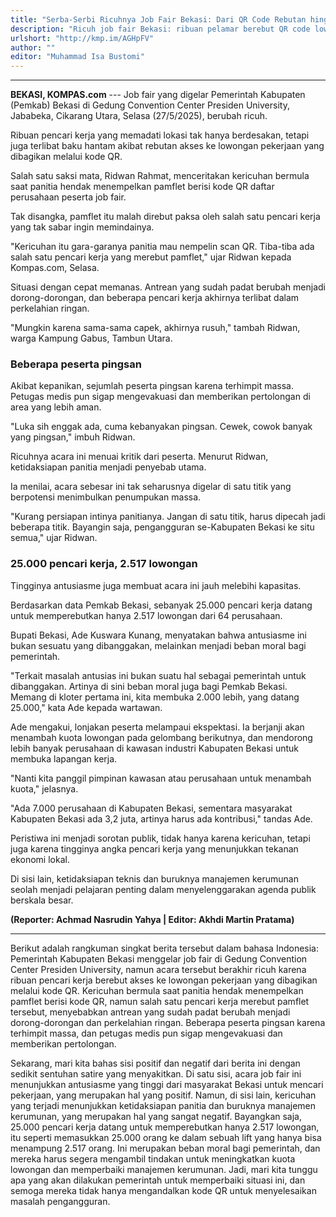 ```yaml
---
title: "Serba-Serbi Ricuhnya Job Fair Bekasi: Dari QR Code Rebutan hingga Pingsan Massal"
description: "Ricuh job fair Bekasi: ribuan pelamar berebut QR code lowongan, puluhan pingsan, panitia dinilai tak siap hadapi 25.000 pencari kerja."
urlshort: "http://kmp.im/AGHpFV"
author: ""
editor: "Muhammad Isa Bustomi"
---
```


---

**BEKASI, KOMPAS.com** --- Job fair yang digelar Pemerintah Kabupaten (Pemkab) Bekasi di Gedung Convention Center Presiden University, Jababeka, Cikarang Utara, Selasa (27/5/2025), berubah ricuh.

Ribuan pencari kerja yang memadati lokasi tak hanya berdesakan, tetapi juga terlibat baku hantam akibat rebutan akses ke lowongan pekerjaan yang dibagikan melalui kode QR.

Salah satu saksi mata, Ridwan Rahmat, menceritakan kericuhan bermula saat panitia hendak menempelkan pamflet berisi kode QR daftar perusahaan peserta job fair.

Tak disangka, pamflet itu malah direbut paksa oleh salah satu pencari kerja yang tak sabar ingin memindainya.

"Kericuhan itu gara-garanya panitia mau nempelin scan QR. Tiba-tiba ada salah satu pencari kerja yang merebut pamflet," ujar Ridwan kepada Kompas.com, Selasa.

Situasi dengan cepat memanas. Antrean yang sudah padat berubah menjadi dorong-dorongan, dan beberapa pencari kerja akhirnya terlibat dalam perkelahian ringan.

"Mungkin karena sama-sama capek, akhirnya rusuh," tambah Ridwan, warga Kampung Gabus, Tambun Utara.

### Beberapa peserta pingsan

Akibat kepanikan, sejumlah peserta pingsan karena terhimpit massa. Petugas medis pun sigap mengevakuasi dan memberikan pertolongan di area yang lebih aman.

"Luka sih enggak ada, cuma kebanyakan pingsan. Cewek, cowok banyak yang pingsan," imbuh Ridwan.

Ricuhnya acara ini menuai kritik dari peserta. Menurut Ridwan, ketidaksiapan panitia menjadi penyebab utama.

Ia menilai, acara sebesar ini tak seharusnya digelar di satu titik yang berpotensi menimbulkan penumpukan massa.

"Kurang persiapan intinya panitianya. Jangan di satu titik, harus dipecah jadi beberapa titik. Bayangin saja, pengangguran se-Kabupaten Bekasi ke situ semua," ujar Ridwan.

### 25.000 pencari kerja, 2.517 lowongan

Tingginya antusiasme juga membuat acara ini jauh melebihi kapasitas.

Berdasarkan data Pemkab Bekasi, sebanyak 25.000 pencari kerja datang untuk memperebutkan hanya 2.517 lowongan dari 64 perusahaan.

Bupati Bekasi, Ade Kuswara Kunang, menyatakan bahwa antusiasme ini bukan sesuatu yang dibanggakan, melainkan menjadi beban moral bagi pemerintah.

"Terkait masalah antusias ini bukan suatu hal sebagai pemerintah untuk dibanggakan. Artinya di sini beban moral juga bagi Pemkab Bekasi. Memang di kloter pertama ini, kita membuka 2.000 lebih, yang datang 25.000," kata Ade kepada wartawan.

Ade mengakui, lonjakan peserta melampaui ekspektasi. Ia berjanji akan menambah kuota lowongan pada gelombang berikutnya, dan mendorong lebih banyak perusahaan di kawasan industri Kabupaten Bekasi untuk membuka lapangan kerja.

"Nanti kita panggil pimpinan kawasan atau perusahaan untuk menambah kuota," jelasnya.

"Ada 7.000 perusahaan di Kabupaten Bekasi, sementara masyarakat Kabupaten Bekasi ada 3,2 juta, artinya harus ada kontribusi," tandas Ade.

Peristiwa ini menjadi sorotan publik, tidak hanya karena kericuhan, tetapi juga karena tingginya angka pencari kerja yang menunjukkan tekanan ekonomi lokal.

Di sisi lain, ketidaksiapan teknis dan buruknya manajemen kerumunan seolah menjadi pelajaran penting dalam menyelenggarakan agenda publik berskala besar.

**(Reporter: Achmad Nasrudin Yahya \| Editor: Akhdi Martin Pratama)**

---
Berikut adalah rangkuman singkat berita tersebut dalam bahasa Indonesia: Pemerintah Kabupaten Bekasi menggelar job fair di Gedung Convention Center Presiden University, namun acara tersebut berakhir ricuh karena ribuan pencari kerja berebut akses ke lowongan pekerjaan yang dibagikan melalui kode QR. Kericuhan bermula saat panitia hendak menempelkan pamflet berisi kode QR, namun salah satu pencari kerja merebut pamflet tersebut, menyebabkan antrean yang sudah padat berubah menjadi dorong-dorongan dan perkelahian ringan. Beberapa peserta pingsan karena terhimpit massa, dan petugas medis pun sigap mengevakuasi dan memberikan pertolongan.

Sekarang, mari kita bahas sisi positif dan negatif dari berita ini dengan sedikit sentuhan satire yang menyakitkan. Di satu sisi, acara job fair ini menunjukkan antusiasme yang tinggi dari masyarakat Bekasi untuk mencari pekerjaan, yang merupakan hal yang positif. Namun, di sisi lain, kericuhan yang terjadi menunjukkan ketidaksiapan panitia dan buruknya manajemen kerumunan, yang merupakan hal yang sangat negatif. Bayangkan saja, 25.000 pencari kerja datang untuk memperebutkan hanya 2.517 lowongan, itu seperti memasukkan 25.000 orang ke dalam sebuah lift yang hanya bisa menampung 2.517 orang. Ini merupakan beban moral bagi pemerintah, dan mereka harus segera mengambil tindakan untuk meningkatkan kuota lowongan dan memperbaiki manajemen kerumunan. Jadi, mari kita tunggu apa yang akan dilakukan pemerintah untuk memperbaiki situasi ini, dan semoga mereka tidak hanya mengandalkan kode QR untuk menyelesaikan masalah pengangguran.
